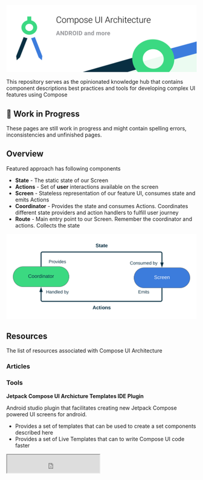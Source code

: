 ![logo](assets/header.jpg)

This repository serves as the opinionated knowledge hub that contains component descriptions best practices and tools for  developing complex UI features using Compose

##  🚧 Work in Progress ##
These pages are still work in progress and might contain spelling errors, inconsistencies and unfinished pages. 

## Overview 
Featured approach has following components

- **State** - The static state of our Screen
- **Actions** - Set of **user** interactions available on the screen
- **Screen** - Stateless representation of our feature UI, consumes state and emits Actions
- **Coordinator** - Provides the state and consumes Actions. Coordinates different state providers and action handlers to fulfill user journey
- **Route** - Main entry point to our Screen. Remember the coordinator and actions. Collects the state

![](assets/data_flow.svg)


## Resources
The list of resources associated with Compose UI Architecture

### Articles


### Tools

**Jetpack Compose UI Archicture Templates IDE Plugin**

Android studio plugin that facilitates creating new Jetpack Compose powered UI screens for android. 

- Provides a set of templates that can be used to create a set components described here 
- Provides a set of Live Templates that can to write Compose UI code faster

<iframe width="245px" height="48px" src="https://plugins.jetbrains.com/embeddable/install/19034"></iframe>